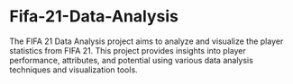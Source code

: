 # Fifa-21-Data-Analysis
The FIFA 21 Data Analysis project aims to analyze and visualize the player statistics from FIFA 21. This project provides insights into player performance, attributes, and potential using various data analysis techniques and visualization tools.  
